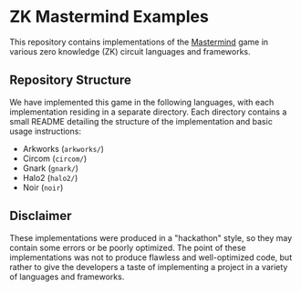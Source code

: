# ZK Mastermind Examples

This repository contains implementations of the [Mastermind](https://en.wikipedia.org/wiki/Mastermind_(board_game))
game in various zero knowledge (ZK) circuit languages and frameworks.

## Repository Structure

We have implemented this game in the following languages, with each implementation residing in a separate directory.
Each directory contains a small README detailing the structure of the implementation and basic usage instructions:

- Arkworks (`arkworks/`)
- Circom (`circom/`)
- Gnark (`gnark/`)
- Halo2 (`halo2/`)
- Noir (`noir`)

## Disclaimer

These implementations were produced in a "hackathon" style, so they may contain some errors or be poorly optimized.
The point of these implementations was not to produce flawless and well-optimized code, but rather to
give the developers a taste of implementing a project in a variety of languages and frameworks.

